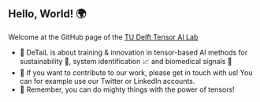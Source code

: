 ## Hello, World! :earth_africa:

Welcome at the GitHub page of the [TU Delft Tensor AI Lab](https://www.tudelft.nl/en/ai/detail)

* 🙋‍ DeTaiL is about training & innovation in tensor-based AI methods for sustainability :seedling:, system identification :chart_with_upwards_trend: and biomedical signals :brain:
* 🌈 If you want to contribute to our work, please get in touch with us! You can for example use our Twitter or LinkedIn accounts.
* 🧙 Remember, you can do mighty things with the power of tensors!
<!--

Things we can add in the future

👩‍💻 Useful resources - where can people find our papers?
🍿 Fun facts -anyone a good idea?
🧙 Remember, you can do mighty things with the power of [Tensors](Add links to Vision Paper and Tutorial Paper)
-->
